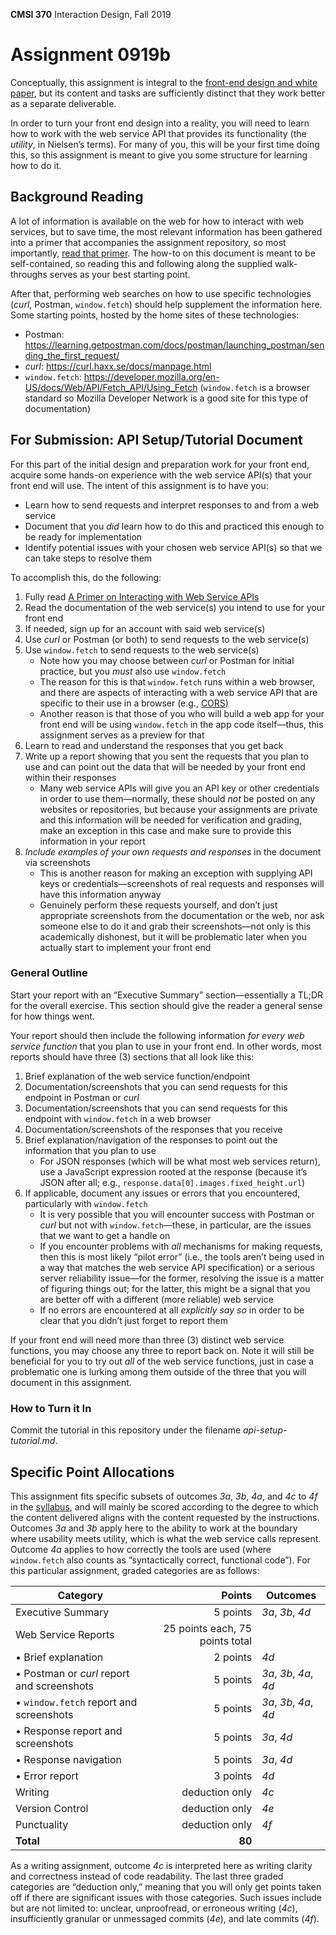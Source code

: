 **CMSI 370** Interaction Design, Fall 2019

# Assignment 0919b

Conceptually, this assignment is integral to the [front-end design and white paper](https://github.com/lmu-cmsi370-fall2019/assignments/blob/master/front-end-design.md), but its content and tasks are sufficiently distinct that they work better as a separate deliverable.

In order to turn your front end design into a reality, you will need to learn how to work with the web service API that provides its functionality (the _utility_, in Nielsen’s terms). For many of you, this will be your first time doing this, so this assignment is meant to give you some structure for learning how to do it.

## Background Reading
A lot of information is available on the web for how to interact with web services, but to save time, the most relevant information has been gathered into a primer that accompanies the assignment repository, so most importantly, [read that primer](./web-service-api-primer.md). The how-to on this document is meant to be self-contained, so reading this and  following along the supplied walk-throughs serves as your best starting point.

After that, performing web searches on how to use specific technologies (_curl_, Postman, `window.fetch`) should help supplement the information here. Some starting points, hosted by the home sites of these technologies:
* Postman: https://learning.getpostman.com/docs/postman/launching_postman/sending_the_first_request/
* _curl_: https://curl.haxx.se/docs/manpage.html
* `window.fetch`: https://developer.mozilla.org/en-US/docs/Web/API/Fetch_API/Using_Fetch (`window.fetch` is a browser standard so Mozilla Developer Network is a good site for this type of documentation)

## For Submission: API Setup/Tutorial Document
For this part of the initial design and preparation work for your front end, acquire some hands-on experience with the web service API(s) that your front end will use. The intent of this assignment is to have you:
* Learn how to send requests and interpret responses to and from a web service
* Document that you _did_ learn how to do this and practiced this enough to be ready for implementation
* Identify potential issues with your chosen web service API(s) so that we can take steps to resolve them

To accomplish this, do the following:
1. Fully read [A Primer on Interacting with Web Service APIs](./web-service-api-primer.md)
2. Read the documentation of the web service(s) you intend to use for your front end
3. If needed, sign up for an account with said web service(s)
4. Use _curl_ or Postman (or both) to send requests to the web service(s)
5. Use `window.fetch` to send requests to the web service(s)
    * Note how you may choose between _curl_ or Postman for initial practice, but you _must_ also use `window.fetch`
    * The reason for this is that `window.fetch` runs within a web browser, and there are aspects of interacting with a web service API that are specific to their use in a browser (e.g., [CORS](https://en.wikipedia.org/wiki/Cross-origin_resource_sharing))
    * Another reason is that those of you who will build a web app for your front end will be using `window.fetch` in the app code itself—thus, this assignment serves as a preview for that
6. Learn to read and understand the responses that you get back
7. Write up a report showing that you sent the requests that you plan to use and can point out the data that will be needed by your front end within their responses
    * Many web service APIs will give you an API key or other credentials in order to use them—normally, these should _not_ be posted on any websites or repositories, but because your assignments are private and this information will be needed for verification and grading, make an exception in this case and make sure to provide this information in your report
8. _Include examples of your own requests and responses_ in the document via screenshots
    * This is another reason for making an exception with supplying API keys or credentials—screenshots of real requests and responses will have this information anyway
    * Genuinely perform these requests yourself, and don’t just appropriate screenshots from the documentation or the web, nor ask someone else to do it and grab their screenshots—not only is this academically dishonest, but it will be problematic later when you actually start to implement your front end

### General Outline
Start your report with an “Executive Summary” section—essentially a TL;DR for the overall exercise. This section should give the reader a general sense for how things went.

Your report should then include the following information _for every web service function_ that you plan to use in your front end. In other words, most reports should have three (3) sections that all look like this:
1. Brief explanation of the web service function/endpoint
2. Documentation/screenshots that you can send requests for this endpoint in Postman or _curl_
3. Documentation/screenshots that you can send requests for this endpoint with `window.fetch` in a web browser
4. Documentation/screenshots of the responses that you receive
5. Brief explanation/navigation of the responses to point out the information that you plan to use
    * For JSON responses (which will be what most web services return), use a JavaScript expression rooted at the response (because it’s JSON after all; e.g., `response.data[0].images.fixed_height.url`)
6. If applicable, document any issues or errors that you encountered, particularly with `window.fetch`
    * It is very possible that you will encounter success with Postman or _curl_ but not with `window.fetch`—these, in particular, are the issues that we want to get a handle on
    * If you encounter problems with _all_ mechanisms for making requests, then this is most likely “pilot error” (i.e., the tools aren’t being used in a way that matches the web service API specification) or a serious server reliability issue—for the former, resolving the issue is a matter of figuring things out; for the latter, this might be a signal that you are better off with a different (more reliable) web service
    * If no errors are encountered at all _explicitly say so_ in order to be clear that you didn’t just forget to report them

If your front end will need more than three (3) distinct web service functions, you may choose any three to report back on. Note it will still be beneficial for you to try out _all_ of the web service functions, just in case a problematic one is lurking among them outside of the three that you will document in this assignment.

### How to Turn it In
Commit the tutorial in this repository under the filename _api-setup-tutorial.md_.

## Specific Point Allocations
This assignment fits specific subsets of outcomes _3a_, _3b_, _4a_, and _4c_ to _4f_ in the [syllabus](http://dondi.lmu.build/fall2019/cmsi370/cmsi370-fall2019-syllabus.pdf), and will mainly be scored according to the degree to which the content delivered aligns with the content requested by the instructions. Outcomes _3a_ and _3b_ apply here to the ability to work at the boundary where usability meets utility, which is what the web service calls represent. Outcome _4a_ applies to how correctly the tools are used (where `window.fetch` also counts as “syntactically correct, functional code”). For this particular assignment, graded categories are as follows:

| Category | Points | Outcomes |
| -------- | -----: | -------- |
| Executive Summary | 5 points | _3a_, _3b_, _4d_ |
| Web Service Reports | 25 points each, 75 points total | |
| • Brief explanation | 2 points | _4d_ |
| • Postman or _curl_ report and screenshots | 5 points | _3a_, _3b_, _4a_, _4d_ |
| • `window.fetch` report and screenshots | 5 points | _3a_, _3b_, _4a_, _4d_ |
| • Response report and screenshots | 5 points | _3a_, _4d_ |
| • Response navigation | 5 points | _3a_, _4d_ |
| • Error report | 3 points | _4d_ |
| Writing | deduction only | _4c_ |
| Version Control | deduction only | _4e_ |
| Punctuality | deduction only | _4f_ |
| **Total** | **80** |

As a writing assignment, outcome _4c_ is interpreted here as writing clarity and correctness instead of code readability. The last three graded categories are “deduction only,” meaning that you will only get points taken off if there are significant issues with those categories. Such issues include but are not limited to: unclear, unproofread, or erroneous writing (_4c_), insufficiently granular or unmessaged commits (_4e_), and late commits (_4f_).
